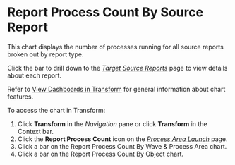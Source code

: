 # Report Process Count By Source Report

This chart displays the number of processes running for all source
reports broken out by <span id="Report Type" class="popUpLink">report
type</span>.

Click the bar to drill down to the *[Target Source
Reports](../Page_Desc/Target_Source_Reports_H.htm)* page to view details
about each report.

Refer to [View Dashboards in
Transform](View_Dashboards_in_Transform.htm) for general information
about chart features.

To access the chart in Transform:

1.  Click <span style="font-weight: bold;">Transform</span> in the
    <span style="font-style: italic;">Navigation</span> pane or click
    **Transform** in the Context bar.
2.  Click the <span style="font-weight: bold;">Report Process
    Count</span> icon on the *[Process Area
    Launch](../Page_Desc/Process_Area_Launch.htm)* page.
3.  Click a bar on the Report Process Count By Wave & Process Area
    chart.
4.  Click a bar on the Report Process Count By Object chart.
